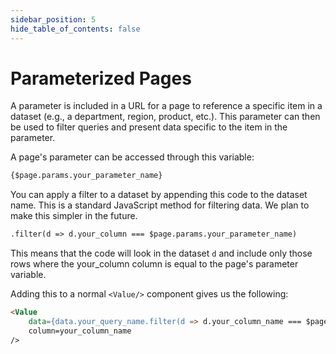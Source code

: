 ```yaml
---
sidebar_position: 5
hide_table_of_contents: false
---
```


# Parameterized Pages

A parameter is included in a URL for a page to reference a specific item in a dataset (e.g., a department, region, product, etc.). This parameter can then be used to filter queries and present data specific to the item in the parameter.

A page's parameter can be accessed through this variable:
```markdown
{$page.params.your_parameter_name}
```

You can apply a filter to a dataset by appending this code to the dataset name. This is a standard JavaScript method for filtering data. We plan to make this simpler in the future.

```html title="Filter method"
.filter(d => d.your_column === $page.params.your_parameter_name)
```
This means that the code will look in the dataset `d` and include only those rows where the your_column column is equal to the page's parameter variable.

Adding this to a normal `<Value/>` component gives us the following:

```html
<Value 
    data={data.your_query_name.filter(d => d.your_column_name === $page.params.your_parameter_name)} 
    column=your_column_name
/>
```